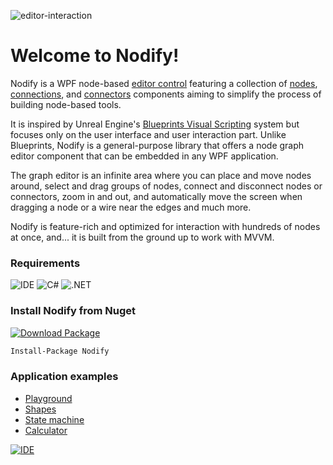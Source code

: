 ![editor-interaction](https://user-images.githubusercontent.com/12727904/192004838-ec6dd997-5e64-4c01-940c-1cd1b8d27837.gif)

# Welcome to Nodify!

Nodify is a WPF node-based [editor control](Editor-Overview) featuring a collection of [nodes](Nodes-Overview), [connections](Connections-Overview), and [connectors](Connectors-Overview) components aiming to simplify the process of building node-based tools.

It is inspired by Unreal Engine's [Blueprints Visual Scripting](https://docs.unrealengine.com/en-US/ProgrammingAndScripting/Blueprints/index.html) system but focuses only on the user interface and user interaction part. Unlike Blueprints, Nodify is a general-purpose library that offers a node graph editor component that can be embedded in any WPF application.

The graph editor is an infinite area where you can place and move nodes around, select and drag groups of nodes, connect and disconnect nodes or connectors, zoom in and out, and automatically move the screen when dragging a node or a wire near the edges and much more.

Nodify is feature-rich and optimized for interaction with hundreds of nodes at once, and... it is built from the ground up to work with MVVM.

### Requirements

![IDE](https://img.shields.io/static/v1?label=%20&message=VS%202019%20or%20greater&color=informational&style=for-the-badge&logo=visual-studio)
![C#](https://img.shields.io/static/v1?label=%20&message=8.0&color=239120&style=for-the-badge&logo=c-sharp)
![.NET](https://img.shields.io/static/v1?label=%20&message=Framework%204.7.2%20to%20NET%206&color=5C2D91&style=for-the-badge&logo=.net)

### Install Nodify from Nuget

[![Download Package](https://img.shields.io/nuget/v/Nodify?label=Download&logo=nuget&style=for-the-badge)](https://www.nuget.org/packages/Nodify/)

```xml
Install-Package Nodify
```

### Application examples

- [Playground](https://github.com/miroiu/nodify/tree/master/Examples/Nodify.Playground)
- [Shapes](https://github.com/miroiu/nodify/tree/master/Examples/Nodify.Shapes)
- [State machine](https://github.com/miroiu/nodify/tree/master/Examples/Nodify.StateMachine)
- [Calculator](https://github.com/miroiu/nodify/tree/master/Examples/Nodify.Calculator)

[![IDE](https://img.shields.io/static/v1?label=%20&message=GET%20STARTED&color=9cf&style=for-the-badge)](Getting-Started)
